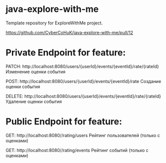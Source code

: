 # java-explore-with-me
Template repository for ExploreWithMe project.

https://github.com/CyberCoHuK/java-explore-with-me/pull/12

# Private Endpoint for feature:

PATCH: http://localhost:8080/users/{userId}/events/{eventId}/rate/{rateId}
Изменение оценки события

POST: http://localhost:8080/users/{userId}/events/{eventId}/rate
Создание оценки события

DELETE: http://localhost:8080/users/{userId}/events/{eventId}/rate/{rateId}
Удаление оценки события

# Public Endpoint for feature:

GET: http://localhost:8080//rating/users
Рейтинг пользователей (только с оценками)

GET: http://localhost:8080//rating/events
Рейтинг событий (только с оценками)
